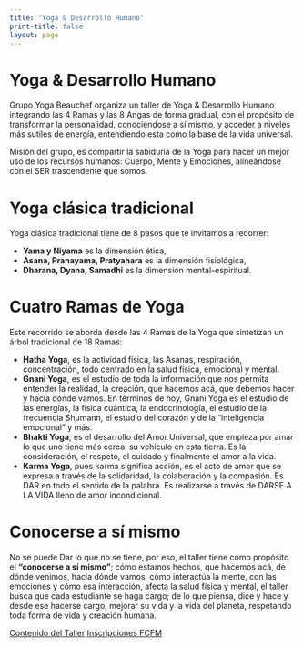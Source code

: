 ```yaml
---
title: 'Yoga & Desarrollo Humano'
print-title: false
layout: page
---
```


# Yoga & Desarrollo Humano

Grupo Yoga Beauchef organiza un taller de Yoga & Desarrollo Humano integrando las 4 Ramas y las 8 Angas de forma gradual, con el propósito de transformar la personalidad, conociéndose a sí mismo, y acceder a niveles más sutiles de energía, entendiendo esta como la base de la vida universal.

Misión del grupo, es compartir la sabiduría de la Yoga para hacer un mejor uso de los recursos humanos: Cuerpo, Mente y Emociones, alineándose con el SER trascendente que somos.

# Yoga clásica tradicional

Yoga clásica tradicional tiene de 8 pasos que te invitamos a recorrer:

- **Yama y Niyama** es la dimensión ética,
- **Asana, Pranayama, Pratyahara** es la dimensión fisiológica,
- **Dharana, Dyana, Samadhi** es la dimensión mental-espiritual.

# Cuatro Ramas de Yoga

Este recorrido se aborda desde las 4 Ramas de la Yoga que sintetizan un árbol tradicional de 18 Ramas:

- **Hatha Yoga**, es la actividad física, las Asanas, respiración, concentración, todo centrado en la salud física, emocional y mental.
- **Gnani Yoga**, es el estudio de toda la información que nos permita entender la realidad, la creación, que hacemos acá, que debemos hacer y hacia dónde vamos. En términos de hoy, Gnani Yoga es el estudio de las energías, la física cuántica, la endocrinología, el estudio de la frecuencia Shumann, el estudio del corazón y de la “inteligencia emocional” y más.
- **Bhakti Yoga**, es el desarrollo del Amor Universal, que empieza por amar lo que uno tiene más cerca: su vehículo en esta tierra. Es la consideración, el respeto, el cuidado y finalmente el amor a la vida.
- **Karma Yoga**, pues karma significa acción, es el acto de amor que se expresa a través de la solidaridad, la colaboración y la compasión. Es DAR en todo el sentido de la palabra. Es realizarse a través de DARSE A LA VIDA lleno de amor incondicional.

# Conocerse a sí mismo

No se puede Dar lo que no se tiene, por eso, el taller tiene como propósito el **“conocerse a sí mismo”**; cómo estamos hechos, que hacemos acá, de dónde venimos, hacia dónde vamos, cómo interactúa la mente, con las emociones y cómo esa interacción, afecta la salud física y mental, el taller busca que cada estudiante se haga cargo; de lo que piensa, dice y hace y desde ese hacerse cargo, mejorar su vida y la vida del planeta, respetando toda forma de vida y creación humana.

<p class="text-center">
<a class="btn btn-primary btn-lg" href="taller.html" role="button">Contenido del Taller</a>
<a class="btn btn-primary btn-lg" href="http://eepurl.com/cD1YXj" role="button">Inscripciones FCFM</a>
</p>
